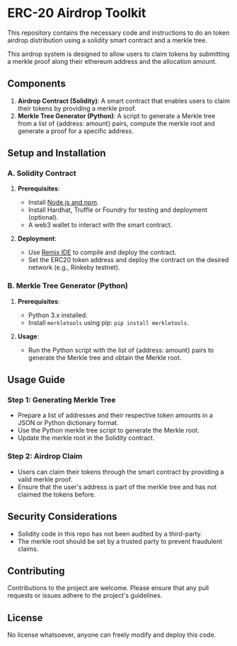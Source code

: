 # ERC-20 Airdrop Toolkit

This repository contains the necessary code and instructions to do an token airdrop distribution using a solidity smart contract and a merkle tree.

This airdrop system is designed to allow users to claim tokens by submitting a merkle proof along their ethereum address and the allocation amount.

## Components

1. **Airdrop Contract (Solidity)**: A smart contract that enables users to claim their tokens by providing a merkle proof.
2. **Merkle Tree Generator (Python)**: A script to generate a Merkle tree from a list of {address: amount} pairs, compute the merkle root and generate a proof for a specific address.

## Setup and Installation

### A. Solidity Contract

1. **Prerequisites**:
   - Install [Node.js and npm](https://nodejs.org/).
   - Install Hardhat, Truffle or Foundry for testing and deployment (optional).
   - A web3 wallet to interact with the smart contract.

2. **Deployment**:
   - Use [Remix IDE](https://remix.ethereum.org/) to compile and deploy the contract.
   - Set the ERC20 token address and deploy the contract on the desired network (e.g., Rinkeby testnet).

### B. Merkle Tree Generator (Python)

1. **Prerequisites**:
   - Python 3.x installed.
   - Install `merkletools` using pip: `pip install merkletools`.

2. **Usage**:
   - Run the Python script with the list of {address: amount} pairs to generate the Merkle tree and obtain the Merkle root.

## Usage Guide

### Step 1: Generating Merkle Tree

- Prepare a list of addresses and their respective token amounts in a JSON or Python dictionary format.
- Use the Python merkle tree script to generate the Merkle root.
- Update the merkle root in the Solidity contract.

### Step 2: Airdrop Claim

- Users can claim their tokens through the smart contract by providing a valid merkle proof.
- Ensure that the user's address is part of the merkle tree and has not claimed the tokens before.

## Security Considerations

- Solidity code in this repo has not been audited by a third-party.
- The merkle root should be set by a trusted party to prevent fraudulent claims.

## Contributing

Contributions to the project are welcome. Please ensure that any pull requests or issues adhere to the project's guidelines.

## License

No license whatsoever, anyone can freely modify and deploy this code.
